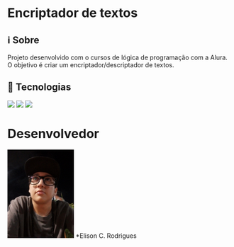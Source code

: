 <h1>Encriptador de textos</h1>

<h2> ℹ️ Sobre</h2>
<p>Projeto desenvolvido com o cursos de lógica de programação com a Alura. O objetivo é criar um encriptador/descriptador de textos.</p>

## 🚀 Tecnologias
<div>
<img src="https://img.shields.io/badge/HTML-239120?style=for-the-badge&logo=html5&logoColor=white">
<img src="https://img.shields.io/badge/CSS-239120?&style=for-the-badge&logo=css3&logoColor=white">
<img src="https://img.shields.io/badge/JavaScript-F7DF1E?style=for-the-badge&logo=javascript&logoColor=black">  
</div>

# Desenvolvedor
<img loading="lazy" src="./imagens/eu.png.jpg" width="150px" alt= "Desenvolvedor, Elison Rodrigues"/>
*Elison C. Rodrigues
